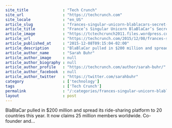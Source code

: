 ```yaml
---
site_title               : "Tech Crunch"
site_url                 : "https://techcrunch.com"
site_locale              : "en_US"
article_slug             : "frances-singular-unicorn-blablacars-secret-to-scaling-fast-globally"
article_title            : "France’s Singular Unicorn BlaBlaCar’s Secret To Scaling Fast Globally"
article_image            : "https://tctechcrunch2011.files.wordpress.com/2015/12/nicolas-brusson-blablacar-02.jpg?w=764&h=400&crop=1"
article_url              : "https://techcrunch.com/2015/12/08/frances-singular-unicorn-blablacars-secret-to-scaling-fast-globally/"
article_published_at     : "2015-12-08T09:15:04-02:00"
article_description      : "BlaBlaCar pulled in $200 million and spread its ride-sharing platform to 20 countries this year. It now claims 25 million members worldwide. Co-founder and..."
article_author_name      : "Sarah Buhr"
article_author_image     : null
article_author_biography : null
article_author_profile   : "https://techcrunch.com/author/sarah-buhr/"
article_author_facebook  : null
article_author_twitter   : "https://twitter.com/sarahbuhr"
category                 : ['technology']
tags                     : ['Tech Crunch']
permalink                : "/:categories/frances-singular-unicorn-blablacars-secret-to-scaling-fast-globally/"
layout                   : post
---
```


BlaBlaCar pulled in $200 million and spread its ride-sharing platform to 20 countries this year. It now claims 25 million members worldwide. Co-founder and...
